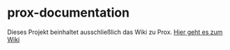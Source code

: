# prox-documentation
Dieses Projekt beinhaltet ausschließlich das Wiki zu Prox. [Hier geht es zum Wiki](../../wiki)
